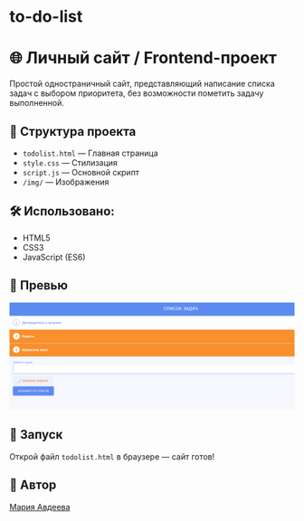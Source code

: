 # to-do-list
# 🌐 Личный сайт / Frontend-проект
Простой одностраничный сайт, представляющий написание списка задач с выбором приоритета, без возможности пометить задачу выполненной.

## 📁 Структура проекта
- `todolist.html` — Главная страница
- `style.css` — Стилизация
- `script.js` — Основной скрипт
- `/img/` — Изображения

## 🛠 Использовано:
- HTML5
- CSS3
- JavaScript (ES6)

## 📸 Превью
![Превью](img/preview.png)

## 🚀 Запуск
Открой файл `todolist.html` в браузере — сайт готов!

## 📌 Автор
[Мария Авдеева](https://github.com/marywwer)
